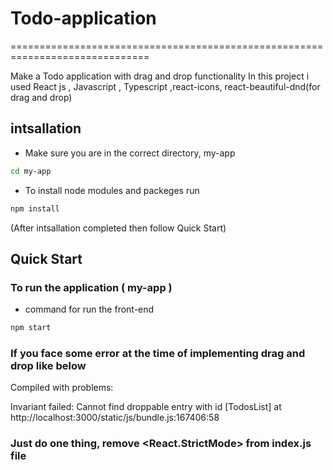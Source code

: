 # Todo-application
==============================================================================

Make a Todo application with drag and drop functionality
In this project i used React js , Javascript , Typescript ,react-icons, react-beautiful-dnd(for drag and drop)
  
## intsallation

- Make sure you are in the correct directory, my-app
```sh
cd my-app
```
  - To install node modules and packeges run 
```sh
npm install
```

(After intsallation completed then follow Quick Start)
## Quick Start
### To run the application ( my-app )
- command for run the front-end
```sh
npm start
```


### If you face some error at the time of implementing drag and drop like below

Compiled with problems:

Invariant failed: Cannot find droppable entry with id [TodosList]
at http://localhost:3000/static/js/bundle.js:167406:58

### Just do one thing, remove <React.StrictMode> from index.js file


